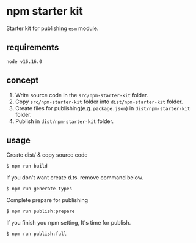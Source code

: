# npm starter kit
Starter kit for publishing `esm` module.

## requirements
```
node v16.16.0
```

## concept
1. Write source code in the `src/npm-starter-kit` folder.
2. Copy `src/npm-starter-kit` folder into `dist/npm-starter-kit` folder.
3. Create files for publishing(e.g. `package.json`) in `dist/npm-starter-kit` folder.
4. Publish in `dist/npm-starter-kit` folder.

## usage

Create dist/ & copy source code
```
$ npm run build
```

If you don't want create d.ts. remove command below.
```
$ npm run generate-types
```

Complete prepare for publishing
```
$ npm run publish:prepare
```

If you finish you npm setting, It's time for publish.
```
$ npm run publish:full
```